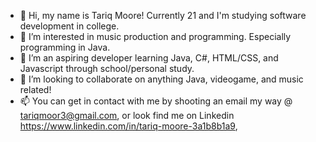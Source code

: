 - 👋 Hi, my name is Tariq Moore! Currently 21 and I'm studying software development in college.
- 👀 I’m interested in music production and programming. Especially programming in Java.
- 🌱 I’m an aspiring developer learning Java, C#, HTML/CSS, and Javascript through school/personal study.
- 💞️ I’m looking to collaborate on anything Java, videogame, and music related!
- 📫 You can get in contact with me by shooting an email my way @ tariqmoor3@gmail.com, or look find me on Linkedin https://www.linkedin.com/in/tariq-moore-3a1b8b1a9, 

<!---
KiddKazz/KiddKazz is a ✨ special ✨ repository because its `README.md` (this file) appears on your GitHub profile.
You can click the Preview link to take a look at your changes.
--->
